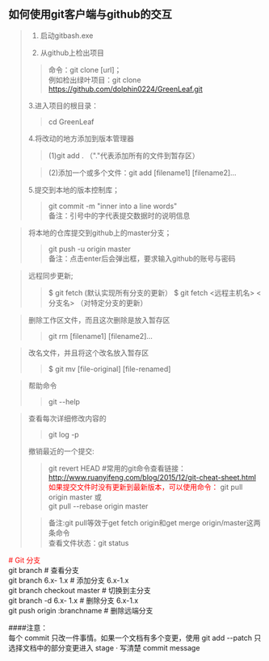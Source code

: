 ## 如何使用git客户端与github的交互 ##
>1. 启动gitbash.exe  
>
> 2. 从github上检出项目  
>> 命令：git clone [url]；  
>> 例如检出绿叶项目：git clone https://github.com/dolphin0224/GreenLeaf.git    
> 
>3.进入项目的根目录：  
>> cd GreenLeaf
>   
>4.将改动的地方添加到版本管理器  
>>(1)git add .    （"."代表添加所有的文件到暂存区）  
>
>>(2)添加一个或多个文件：git add [filename1] [filename2]...  
>
>5.提交到本地的版本控制库；  
>>git  commit -m "inner into a line words"  
>>备注：引号中的字代表提交数据时的说明信息  

>将本地的仓库提交到github上的master分支；  
>>git push -u origin master  
>>备注：点击enter后会弹出框，要求输入github的账号与密码    

>远程同步更新;    
>>$ git fetch    (默认实现所有分支的更新）
>>$ git fetch <远程主机名> <分支名>   （对特定分支的更新）

>删除工作区文件，而且这次删除是放入暂存区  
>>git rm [filename1] [filename2]...  

>改名文件，并且将这个改名放入暂存区
>>$ git mv [file-original] [file-renamed]

>帮助命令
>>git --help  

>查看每次详细修改内容的  
>>git log -p <file>   
>
> 撤销最近的一个提交:  
>>git revert HEAD
#常用的git命令查看链接：
http://www.ruanyifeng.com/blog/2015/12/git-cheat-sheet.html  
><font color=red>如果提交文件时没有更新到最新版本，可以使用命令：  </font> 
>> git pull origin master  或  
>>git pull --rebase origin master
>  
>>备注:git pull等效于get fetch origin和get merge origin/master这两条命令  
>查看文件状态：git status  

<font color=red> # Git 分支  </font>  
git branch  # 查看分支   
git branch  6.x- 1.x  # 添加分支 6.x-1.x     
git branch checkout master  # 切换到主分支   
git branch  -d  6.x- 1.x  # 删除分支 6.x-1.x   
git push origin :branchname  # 删除远端分支 

####注意：  
每个 commit 只改一件事情。如果一个文档有多个变更，使用 git add --patch 只选择文档中的部分变更进入 stage
· 写清楚 commit message
